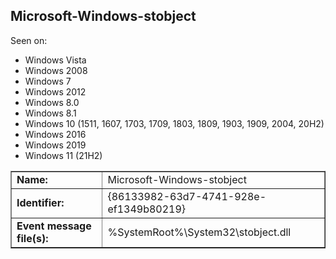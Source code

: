 ## Microsoft-Windows-stobject

Seen on:
* Windows Vista
* Windows 2008
* Windows 7
* Windows 2012
* Windows 8.0
* Windows 8.1
* Windows 10 (1511, 1607, 1703, 1709, 1803, 1809, 1903, 1909, 2004, 20H2)
* Windows 2016
* Windows 2019
* Windows 11 (21H2)

<table border="1" class="docutils">
  <tbody>
    <tr>
      <td><b>Name:</b></td>
      <td>Microsoft-Windows-stobject</td>
    </tr>
    <tr>
      <td><b>Identifier:</b></td>
      <td>{86133982-63d7-4741-928e-ef1349b80219}</td>
    </tr>
    <tr>
      <td><b>Event message file(s):</b></td>
      <td>%SystemRoot%\System32\stobject.dll</td>
    </tr>
  </tbody>
</table>

&nbsp;

